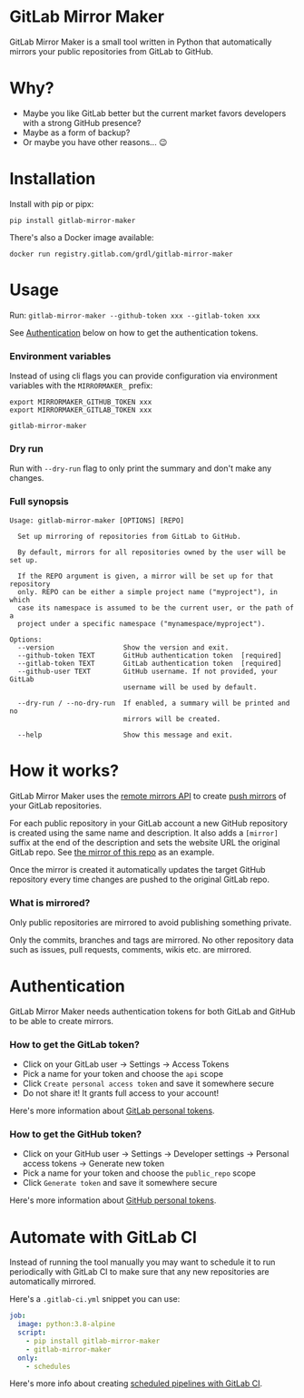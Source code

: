 # GitLab Mirror Maker

GitLab Mirror Maker is a small tool written in Python that automatically mirrors
your public repositories from GitLab to GitHub.

# Why?

- Maybe you like GitLab better but the current market favors developers with a
  strong GitHub presence?
- Maybe as a form of backup?
- Or maybe you have other reasons... :wink:

# Installation

Install with pip or pipx:

```
pip install gitlab-mirror-maker
```

There's also a Docker image available:

```
docker run registry.gitlab.com/grdl/gitlab-mirror-maker
```

# Usage

Run: `gitlab-mirror-maker --github-token xxx --gitlab-token xxx`

See [Authentication](#authentication) below on how to get the authentication
tokens.

### Environment variables

Instead of using cli flags you can provide configuration via environment
variables with the `MIRRORMAKER_` prefix:

```
export MIRRORMAKER_GITHUB_TOKEN xxx
export MIRRORMAKER_GITLAB_TOKEN xxx

gitlab-mirror-maker
```

### Dry run

Run with `--dry-run` flag to only print the summary and don't make any changes.

### Full synopsis

```
Usage: gitlab-mirror-maker [OPTIONS] [REPO]

  Set up mirroring of repositories from GitLab to GitHub.

  By default, mirrors for all repositories owned by the user will be set up.

  If the REPO argument is given, a mirror will be set up for that repository
  only. REPO can be either a simple project name ("myproject"), in which
  case its namespace is assumed to be the current user, or the path of a
  project under a specific namespace ("mynamespace/myproject").

Options:
  --version                 Show the version and exit.
  --github-token TEXT       GitHub authentication token  [required]
  --gitlab-token TEXT       GitLab authentication token  [required]
  --github-user TEXT        GitHub username. If not provided, your GitLab
                            username will be used by default.

  --dry-run / --no-dry-run  If enabled, a summary will be printed and no
                            mirrors will be created.

  --help                    Show this message and exit.
```

# How it works?

GitLab Mirror Maker uses the
[remote mirrors API](https://docs.gitlab.com/ee/api/remote_mirrors.html) to
create
[push mirrors](https://docs.gitlab.com/ee/user/project/repository/repository_mirroring.html#pushing-to-a-remote-repository-core)
of your GitLab repositories.

For each public repository in your GitLab account a new GitHub repository is
created using the same name and description. It also adds a `[mirror]` suffix at
the end of the description and sets the website URL the original GitLab repo.
See [the mirror of this repo](https://github.com/grdl/gitlab-mirror-maker) as an
example.

Once the mirror is created it automatically updates the target GitHub repository
every time changes are pushed to the original GitLab repo.

### What is mirrored?

Only public repositories are mirrored to avoid publishing something private.

Only the commits, branches and tags are mirrored. No other repository data such
as issues, pull requests, comments, wikis etc. are mirrored.

# Authentication

GitLab Mirror Maker needs authentication tokens for both GitLab and GitHub to be
able to create mirrors.

### How to get the GitLab token?

- Click on your GitLab user -> Settings -> Access Tokens
- Pick a name for your token and choose the `api` scope
- Click `Create personal access token` and save it somewhere secure
- Do not share it! It grants full access to your account!

Here's more information about
[GitLab personal tokens](https://docs.gitlab.com/ee/user/profile/personal_access_tokens.html).

### How to get the GitHub token?

- Click on your GitHub user -> Settings -> Developer settings -> Personal access
  tokens -> Generate new token
- Pick a name for your token and choose the `public_repo` scope
- Click `Generate token` and save it somewhere secure

Here's more information about
[GitHub personal tokens](https://help.github.com/en/github/authenticating-to-github/creating-a-personal-access-token-for-the-command-line).

# Automate with GitLab CI

Instead of running the tool manually you may want to schedule it to run
periodically with GitLab CI to make sure that any new repositories are
automatically mirrored.

Here's a `.gitlab-ci.yml` snippet you can use:

```yaml
job:
  image: python:3.8-alpine
  script:
    - pip install gitlab-mirror-maker
    - gitlab-mirror-maker
  only:
    - schedules
```

Here's more info about creating
[scheduled pipelines with GitLab CI](https://docs.gitlab.com/ee/ci/pipelines/schedules.html).
